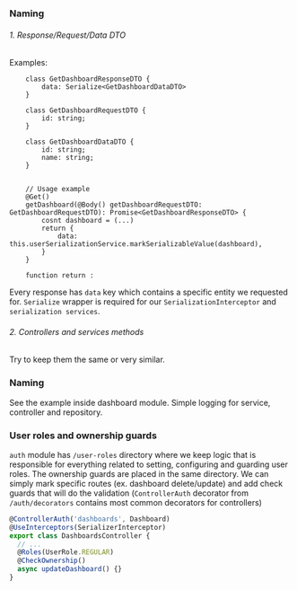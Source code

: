 ### Naming

###### 1. Response/Request/Data DTO

Examples:

```
    class GetDashboardResponseDTO {
        data: Serialize<GetDashboardDataDTO>
    }

    class GetDashboardRequestDTO {
        id: string;
    }

    class GetDashboardDataDTO {
        id: string;
        name: string;
    }


    // Usage example
    @Get()
    getDashboard(@Body() getDashboardRequestDTO: GetDashboardRequestDTO): Promise<GetDashboardResponseDTO> {
        cosnt dashboard = (...)
        return {
            data: this.userSerializationService.markSerializableValue(dashboard),
        }
    }

    function return :

```

Every response has `data` key which contains a specific entity we requested for.
`Serialize` wrapper is required for our `SerializationInterceptor` and `serialization services`.

###### 2. Controllers and services methods

Try to keep them the same or very similar.

### Naming

See the example inside dashboard module. Simple logging for service, controller and repository.

### User roles and ownership guards

`auth` module has `/user-roles` directory where we keep logic that is responsible for everything related
to setting, configuring and guarding user roles. The ownership guards are placed in the same directory.
We can simply mark specific routes (ex. dashboard delete/update) and add check guards that will do the validation
(`ControllerAuth` decorator from `/auth/decorators` contains most common decorators for controllers)

```typescript
@ControllerAuth('dashboards', Dashboard)
@UseInterceptors(SerializerInterceptor)
export class DashboardsController {
  // ...
  @Roles(UserRole.REGULAR)
  @CheckOwnership()
  async updateDashboard() {}
}
```
